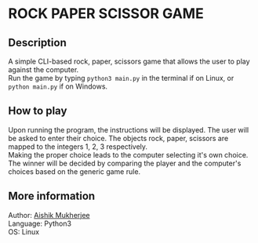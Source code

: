 # ROCK PAPER SCISSOR GAME
## Description
A simple CLI-based rock, paper, scissors game that allows the user to play against the computer.<br>
Run the game by typing `python3 main.py` in the terminal if on Linux, or `python main.py` if on Windows.

## How to play
Upon running the program, the instructions will be displayed. 
The user will be asked to enter their choice. The objects rock, paper, scissors are mapped to the integers 1, 2, 3 respectively. <br>
Making the proper choice leads to the computer selecting it's own choice.
The winner will be decided by comparing the player and the computer's choices based on the generic game rule.

## More information
Author: [Aishik Mukherjee](https://aishik999.github.io)
<br>
Language: Python3
<br>
OS: Linux